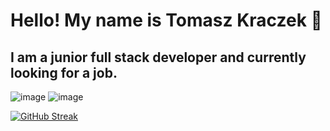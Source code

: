 # Hello! My name is Tomasz Kraczek 👋
## I am a junior full stack developer and currently looking for a job.

![image](https://github.com/TomaszKraczek/TomaszKraczek/assets/106514210/9a8aba52-f652-42e4-87fe-89a735273cbe)
![image](https://github.com/TomaszKraczek/TomaszKraczek/assets/106514210/c2a36d3f-271d-459b-999a-2df8058f60d2)




[![GitHub Streak](https://streak-stats.demolab.com/?user=TomaszKraczek)](https://git.io/streak-stats)
<!--
**TomaszKraczek/TomaszKraczek** is a ✨ _special_ ✨ repository because its `README.md` (this file) appears on your GitHub profile.

Here are some ideas to get you started:

- 🔭 I’m currently working on ...
- 🌱 I’m currently learning ...
- 👯 I’m looking to collaborate on ...
- 🤔 I’m looking for help with ...
- 💬 Ask me about ...
- 📫 How to reach me: ...
- 😄 Pronouns: ...
- ⚡ Fun fact: ...
-->
